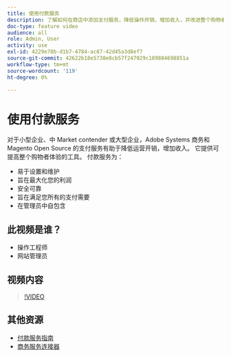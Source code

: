 ```yaml
---
title: 使用付款服务
description: 了解如何在商店中添加支付服务，降低操作开销，增加收入，并改进整个购物者体验。
doc-type: feature video
audience: all
role: Admin, User
activity: use
exl-id: 4229e78b-d1b7-4784-ac87-42d45a3d8ef7
source-git-commit: 42622b18e5738e8cb57f247029c189884698851a
workflow-type: tm+mt
source-wordcount: '119'
ht-degree: 0%

---
```


# 使用付款服务

对于小型企业、中 Market contender 或大型企业，Adobe Systems 商务和 Magento Open Source 的支付服务有助于降低运营开销，增加收入。 它提供可提高整个购物者体验的工具。 付款服务为：

- 易于设置和维护
- 旨在最大化您的利润
- 安全可靠
- 旨在满足您所有的支付需要
- 在管理员中自包含

## 此视频是谁？

- 操作工程师
- 网站管理员

## 视频内容

>[!VIDEO](https://video.tv.adobe.com/v/343990?quality=12&learn=on)

## 其他资源

- [付款服务指南](https://experienceleague.adobe.com/docs/commerce-merchant-services/payment-services/guide-overview.html)
- [商务服务连接器](https://experienceleague.adobe.com/docs/commerce-merchant-services/user-guides/integration-services/saas.html)
